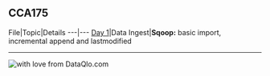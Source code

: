 ## CCA175


File|Topic|Details
---|---
[Day 1](https://github.com/AbhishekSolanki/HBase/blob/master/training/day01.txt)|Data Ingest|**Sqoop:** basic import, incremental append and lastmodified

---
![with love from DataQlo.com](http://dataqlo.com/wp-content/uploads/2018/01/cropped-DataQlo-32x32.png "with love from DataQlo.com")